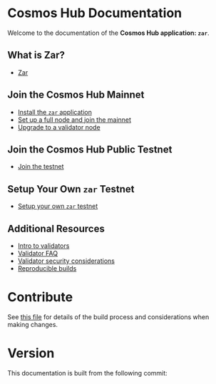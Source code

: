 # Cosmos Hub Documentation

Welcome to the documentation of the **Cosmos Hub application: `zar`**.

## What is Zar?

- [Zar](./what-is-zar.md)

## Join the Cosmos Hub Mainnet

- [Install the `zar` application](./installation.md)
- [Set up a full node and join the mainnet](./join-mainnet.md)
- [Upgrade to a validator node](./validators/validator-setup.md)

## Join the Cosmos Hub Public Testnet

- [Join the testnet](./join-testnet.md)

## Setup Your Own `zar` Testnet

- [Setup your own `zar` testnet](./deploy-testnet.md)

## Additional Resources

- [Intro to validators](./validators/overview.md)
- [Validator FAQ](./validators/validator-faq.md)
- [Validator security considerations](./validators/security.md)
- [Reproducible builds](./reproducible-builds.md)

# Contribute

See [this file](https://github.com/zar-network/zar-network/blob/master/docs/DOCS_README.md) for details of the build process and
considerations when making changes.

# Version

 This documentation is built from the following commit:
